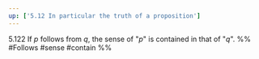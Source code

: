 ```yaml
---
up: ['5.12 In particular the truth of a proposition']
---
```

5.122 If $p$ follows from $q$, the sense of "$p$" is contained in that of "$q$".
%%
#Follows #sense #contain %%